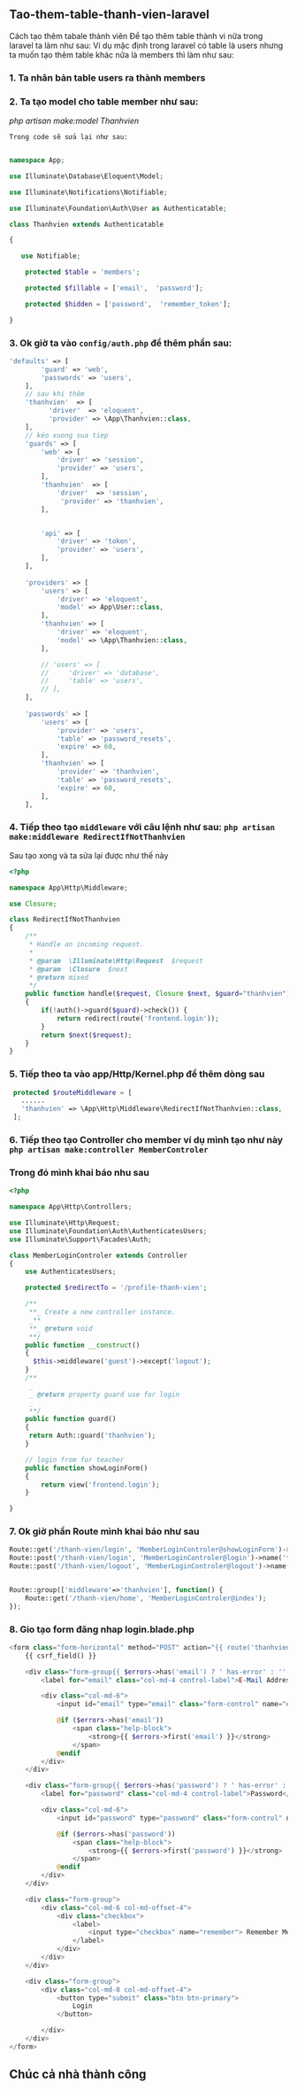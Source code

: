 ## Tao-them-table-thanh-vien-laravel
Cách tạo thêm tabale thành viên
Để tạo thêm table thành vi nữa trong laravel ta làm như sau: Ví dụ mặc định trong laravel có table là users nhưng ta muốn tạo thêm table khác nữa là members thì làm như sau:

### 1. Ta nhân bản table users ra thành members

### 2. Ta tạo model cho table member như sau: 

*php artisan make:model Thanhvien* 

`Trong code sẽ sửa lại như sau:`


```PHP

namespace App;

use Illuminate\Database\Eloquent\Model;

use Illuminate\Notifications\Notifiable;

use Illuminate\Foundation\Auth\User as Authenticatable;

class Thanhvien extends Authenticatable

{

   use Notifiable;

    protected $table = 'members';

    protected $fillable = ['email',  'password'];

    protected $hidden = ['password',  'remember_token'];

}
```
### 3. Ok giờ ta vào ```config/auth.php``` để thêm phần sau:
```PHP
'defaults' => [
        'guard' => 'web',
        'passwords' => 'users',
    ],
    // sau khi thêm
    'thanhvien'  => [
          'driver'  => 'eloquent',
          'provider' => \App\Thanhvien::class,
    ],
    // kéo xuong sua tiep
    'guards' => [
        'web' => [
            'driver' => 'session',
            'provider' => 'users',
        ],
        'thanhvien'  => [
            'driver'  => 'session',
             'provider' => 'thanhvien',
        ],


        'api' => [
            'driver' => 'token',
            'provider' => 'users',
        ],
    ],
    
    'providers' => [
        'users' => [
            'driver' => 'eloquent',
            'model' => App\User::class,
        ],
        'thanhvien' => [
            'driver' => 'eloquent',
            'model' => \App\Thanhvien::class,
        ],

        // 'users' => [
        //     'driver' => 'database',
        //     'table' => 'users',
        // ],
    ],
    
    'passwords' => [
        'users' => [
            'provider' => 'users',
            'table' => 'password_resets',
            'expire' => 60,
        ],
        'thanhvien' => [
            'provider' => 'thanhvien',
            'table' => 'password_resets',
            'expire' => 60,
        ],
    ],
```

### 4. Tiếp theo tạo ```middleware``` với câu lệnh như sau: ```php artisan make:middleware RedirectIfNotThanhvien```


Sau tạo xong và ta sửa lại được như thế này

```PHP
<?php

namespace App\Http\Middleware;

use Closure;

class RedirectIfNotThanhvien
{
    /**
     * Handle an incoming request.
     *
     * @param  \Illuminate\Http\Request  $request
     * @param  \Closure  $next
     * @return mixed
     */
    public function handle($request, Closure $next, $guard="thanhvien")
    {
        if(!auth()->guard($guard)->check()) {
            return redirect(route('frontend.login'));
        }
        return $next($request);
    }
}
```

### 5. Tiếp theo ta vào app/Http/Kernel.php để thêm dòng sau   
```PHP
 protected $routeMiddleware = [
   ......
   'thanhvien' => \App\Http\Middleware\RedirectIfNotThanhvien::class,
 ];
```
### 6. Tiếp theo tạo Controller cho member ví dụ mình tạo như này ```php artisan make:controller MemberControler```

### Trong đó mình khai báo nhu sau
```PHP
<?php

namespace App\Http\Controllers;

use Illuminate\Http\Request;
use Illuminate\Foundation\Auth\AuthenticatesUsers;
use Illuminate\Support\Facades\Auth;

class MemberLoginControler extends Controller
{
    use AuthenticatesUsers;

    protected $redirectTo = '/profile-thanh-vien';

    /**
     **_ Create a new controller instance.
     _**
     **_ @return void
     **/
    public function __construct()
    {
      $this->middleware('guest')->except('logout');
    }
    /**
     _
     _ @return property guard use for login
     _
     **/
    public function guard()
    {
     return Auth::guard('thanhvien');
    }

    // login from for teacher
    public function showLoginForm()
    {
        return view('frontend.login');
    }

}
```

### 7. Ok giờ phần Route mình khai báo như sau
```PHP
Route::get('/thanh-vien/login', 'MemberLoginControler@showLoginForm')->name('thanhvien.login');
Route::post('/thanh-vien/login', 'MemberLoginControler@login')->name('thanhvien.login.post');
Route::post('/thanh-vien/logout', 'MemberLoginControler@logout')->name('thanhvien.logout');


Route::group(['middleware'=>'thanhvien'], function() {
    Route::get('/thanh-vien/home', 'MemberLoginControler@index');
});
```
### 8. Gio tạo form đăng nhap login.blade.php
```PHP
<form class="form-horizontal" method="POST" action="{{ route('thanhvien.login.post') }}">
    {{ csrf_field() }}

    <div class="form-group{{ $errors->has('email') ? ' has-error' : '' }}">
        <label for="email" class="col-md-4 control-label">E-Mail Address</label>

        <div class="col-md-6">
            <input id="email" type="email" class="form-control" name="email" value="{{ old('email') }}" required autofocus>

            @if ($errors->has('email'))
                <span class="help-block">
                    <strong>{{ $errors->first('email') }}</strong>
                </span>
            @endif
        </div>
    </div>

    <div class="form-group{{ $errors->has('password') ? ' has-error' : '' }}">
        <label for="password" class="col-md-4 control-label">Password</label>

        <div class="col-md-6">
            <input id="password" type="password" class="form-control" name="password" required>

            @if ($errors->has('password'))
                <span class="help-block">
                    <strong>{{ $errors->first('password') }}</strong>
                </span>
            @endif
        </div>
    </div>

    <div class="form-group">
        <div class="col-md-6 col-md-offset-4">
            <div class="checkbox">
                <label>
                    <input type="checkbox" name="remember"> Remember Me
                </label>
            </div>
        </div>
    </div>

    <div class="form-group">
        <div class="col-md-8 col-md-offset-4">
            <button type="submit" class="btn btn-primary">
                Login
            </button>

        </div>
    </div>
</form>
```

## Chúc cả nhà thành công
